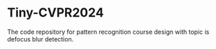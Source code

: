 # Tiny-CVPR2024

The code repository for pattern recognition course design with topic is defocus blur detection.
